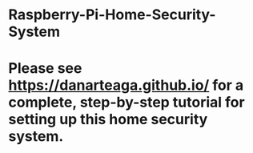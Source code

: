 # Raspberry-Pi-Home-Security-System

# Please see https://danarteaga.github.io/ for a complete, step-by-step tutorial for setting up this home security system.
